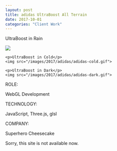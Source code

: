 ```yaml
---
layout: post
title: adidas UltraBoost All Terrain
date: 2017-10-01
categories: "Client Work"
---
```


<div class="post-description">
    <p>UltraBoost in Rain</p>
    <img src="/images/2017/adidas/adidas-rain.gif">

    <p>UltraBoost in Cold</p>
    <img src="/images/2017/adidas/adidas-cold.gif">
    
    <p>UltraBoost in Dark</p>
    <img src="/images/2017/adidas/adidas-dark.gif">
</div>


<div class="post-category">
<p class="post-title">ROLE:</p> 
<p class="post-value">WebGL Development</p>
</div>


<div class="post-category">
<p class="post-title">TECHNOLOGY:</p> 
<p class="post-value">JavaScript, Three.js, glsl</p>
</div>


<div class="post-category">
<p class="post-title">COMPANY:</p> 
<p class="post-value">Superhero Cheesecake</p>
</div>



Sorry, this site is not available now.